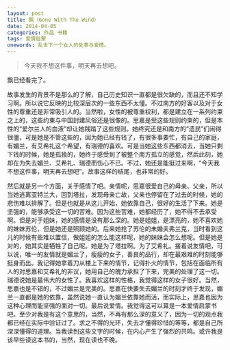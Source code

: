 ```yaml
---
layout: post
title: 飘（Gone With The Wind）
date: 2014-04-05
categories: 作品 书籍
tags: 爱情启蒙
onewords: 乱世下一个女人的处事与爱情。
---
```

> 今天我不想这件事，明天再去想吧。

飘已经看完了。

故事发生的背景不是那么的了解，自己历史知识一直都是很欠缺的，而且还不知学习啊。所以说它反映的比较深层次的一些东西不太懂。不过南方的好客以及对于女性的尊重还是非常吸引人的。当然啦，女性的被尊重权利，都是建立在一系列约束之上的，这些约束与中国封建风俗还是很像的。思嘉是受这些规则约束的，但是本性的“爱尔兰人的血液”却让她践踏了这些规则。她终究还是和南方的“遗民”们闹得很僵，可是她是不管这些的，因为她已经有钱了，有很多事要忙，有自己的家庭，有媚兰，有艾希礼这个希望，有瑞德的喜欢。可是当她这些东西都消去，当她只剩下钱的时候，她是孤独的，她终于感受到了被整个南方孤立的感觉，然后此刻，她却在为失去媚兰、艾希礼、瑞德而伤心不已。不过，她还是能挺过来啊，“今天我不想这件事，明天再去想吧”。故事这样的结尾，也非常的好。

然后就是另一个方面，关于感情了吧。亲情呢，思嘉很爱自己的母亲、父亲，所以当她逃离亚特兰大，回到塔拉，发现母亲亡故，父亲也停留在了过去的时候，她的悲伤难以排解了。但是也就是从这儿开始，她依靠自己，很好的生活了下来。她是坚强的，能够承受这一切的苦难。因为这些苦难，她都经历了，她不得不去承受啊。但是对于姐妹，她的感情是没有那么深的。她是姐姐，是漂亮的，她不喜欢她的妹妹苏伦，但是她还是照顾她的。后来她抢了苏伦的未婚夫弗兰克，当时看到这儿的时候有些难以置信，做姐姐的怎么能这样呢，她的妹妹会怎么想呢。但是她是对的，她其实是牺牲了自己呢。她是为了塔拉啊。为了艾希礼。接着说友情吧，可以说，唯一的友情就是媚兰了，瘦瘦的女子，善良的品行，却在最艰难的时刻能够挺身而出。我记得她拿着刀从楼上下来的情节，记得扑火的情节，包括在面临所有人的对思嘉和艾希礼的非议，她用自己的魄力承担了下来，完美的处理了这一切。瑞德说她是最伟大的女性了。我喜欢这样的性格，我觉得这样的女子很好。当然，思嘉也是不错的，不过媚兰是完美的。思嘉在快要失去媚兰的时刻才终于发现，媚兰一直都是她的依靠，虽然说她一直认为媚兰依靠她而活，而实际上，思嘉也因为这种心理而能坚强的面对一切。最后说爱情。我觉得这可以算是一本爱情启蒙书吧。至少对我是有这个意思的，当然，不再有那么深的意义了，因为一切的观点我都已经在实际中验证过了。求之不得的光环，失去才懂得珍惜的等等，都是自己所深深懂得的道理。当我读到这些文字的时候，在内心产生了强烈的共鸣。或许我是该早些读这本书的，当然，现在读也不晚。

